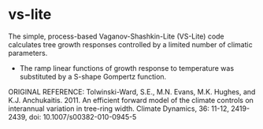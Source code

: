 # vs-lite
The simple, process-based Vaganov-Shashkin-Lite (VS-Lite) code calculates tree growth responses controlled by a limited number of climatic parameters.  

 + The ramp linear functions of growth response to temperature was substituted by a S-shape Gompertz function.

ORIGINAL REFERENCE: 
Tolwinski-Ward, S.E., M.N. Evans, M.K. Hughes, and K.J. Anchukaitis. 2011. 
An efficient forward model of the climate controls on interannual variation in tree-ring width. 
Climate Dynamics, 36: 11-12, 2419-2439, doi: 10.1007/s00382-010-0945-5 


